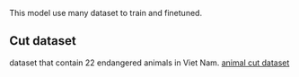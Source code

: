 This model use many dataset to train and finetuned. 

## Cut dataset 

dataset that contain 22 endangered animals in Viet Nam. [animal cut dataset](.Config/data1.yaml)
```

```
